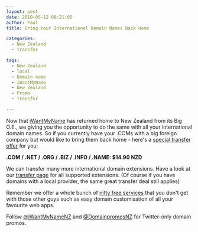```yaml
---
layout: post
date: 2010-05-12 09:21:05
author: Paul
title: Bring Your International Domain Names Back Home

categories:
  - New Zealand
  - Transfer

tags:
  - New Zealand
  - local
  - Domain name
  - iWantMyName
  - New Zealand
  - Promo
  - Transfer

---
```


Now that [
iWantMyName](https://iwantmyname.co.nz/) has returned home to New Zealand from its Big O.E., we giving you the 
opportunity to do the same with all your international domain names. So if 
you currently have your .COMs with a big foreign company but would like to bring them back home - here's a [special 
transfer offer](https://iwantmyname.co.nz/domains/domain-transfer) for you:

**.COM / .NET / .ORG / .BIZ / .INFO / 
.NAME: $14.90 NZD**

We can transfer many more international domain 
extensions. Have a look at our [transfer page](https://iwantmyname.co.nz/domains/domain-transfer) for all supported 
extensions. (Of course if you have domains with a local provider, the same great transfer deal still applies)

Remember we offer a whole bunch of [nifty free services](https://iwantmyname.co.nz/services) that you don't get with those other guys such as easy domain customisation of all your favourite web apps.

Follow [@iWantMyNameNZ](https://twitter.com/iwantmynamenz) and [@DomainpromosNZ](https://twitter.com/domainpromosnz) for 
Twitter-only domain promos.
